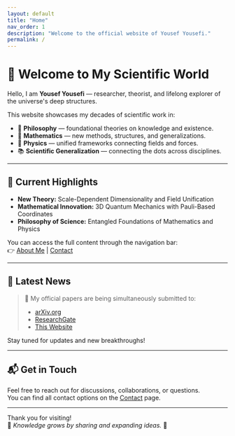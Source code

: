 ```yaml
---
layout: default
title: "Home"
nav_order: 1
description: "Welcome to the official website of Yousef Yousefi."
permalink: /
---
```


# 👋 Welcome to My Scientific World

Hello, I am **Yousef Yousefi** — researcher, theorist, and lifelong explorer of the universe's deep structures.

This website showcases my decades of scientific work in:

- 🧠 **Philosophy** — foundational theories on knowledge and existence.
- 🔢 **Mathematics** — new methods, structures, and generalizations.
- 🌌 **Physics** — unified frameworks connecting fields and forces.
- 📚 **Scientific Generalization** — connecting the dots across disciplines.

---

## 📖 Current Highlights

- **New Theory:** Scale-Dependent Dimensionality and Field Unification
- **Mathematical Innovation:** 3D Quantum Mechanics with Pauli-Based Coordinates
- **Philosophy of Science:** Entangled Foundations of Mathematics and Physics

You can access the full content through the navigation bar:  
👉 [About Me](about/) | [Contact](contact/)

---

## 📢 Latest News
> 📜 My official papers are being simultaneously submitted to:
> - [arXiv.org](https://arxiv.org)
> - [ResearchGate](https://www.researchgate.net/profile/Yousef-Yousefi-7)
> - [This Website](https://sgh-paradigm.github.io/Yousef-Yousefi/)

Stay tuned for updates and new breakthroughs!

---

## 📬 Get in Touch

Feel free to reach out for discussions, collaborations, or questions.  
You can find all contact options on the [Contact](contact/) page.

---

Thank you for visiting!  
🌟 *Knowledge grows by sharing and expanding ideas.* 🌟
